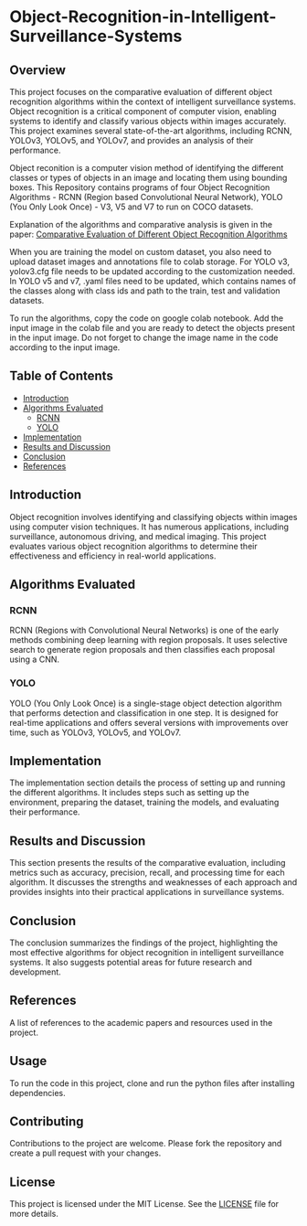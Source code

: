 # Object-Recognition-in-Intelligent-Surveillance-Systems

## Overview

This project focuses on the comparative evaluation of different object recognition algorithms within the context of intelligent surveillance systems. Object recognition is a critical component of computer vision, enabling systems to identify and classify various objects within images accurately. This project examines several state-of-the-art algorithms, including RCNN, YOLOv3, YOLOv5, and YOLOv7, and provides an analysis of their performance.

Object reconition is a computer vision method of identifying the different classes or types of objects in an image and locating them using bounding boxes. This Repository contains programs of four Object Recognition Algorithms - RCNN (Region based Convolutional Neural Network), YOLO (You Only Look Once) - V3, V5 and V7 to run on COCO datasets.  

Explanation of the algorithms and comparative analysis is given in the paper: [Comparative Evaluation of Different Object Recognition Algorithms](https://drive.google.com/file/d/1OFUoL51_X4K_tcIJEsGSwNCqGvGfJasF/view?usp=share_link)

When you are training the model on custom dataset, you also need to upload dataset images and annotations file to colab storage. For YOLO v3, yolov3.cfg file needs to be updated according to the customization needed. In YOLO v5 and v7, .yaml files need to be updated, which contains names of the classes along with class ids and path to the train, test and validation datasets.   

To run the algorithms, copy the code on google colab notebook. Add the input image in the colab file and you are ready to detect the objects present in the input image. Do not forget to change the image name in the code according to the input image. 

## Table of Contents

- [Introduction](#introduction)
- [Algorithms Evaluated](#algorithms-evaluated)
  - [RCNN](#rcnn)
  - [YOLO](#yolo)
- [Implementation](#implementation)
- [Results and Discussion](#results-and-discussion)
- [Conclusion](#conclusion)
- [References](#references)

## Introduction

Object recognition involves identifying and classifying objects within images using computer vision techniques. It has numerous applications, including surveillance, autonomous driving, and medical imaging. This project evaluates various object recognition algorithms to determine their effectiveness and efficiency in real-world applications.

## Algorithms Evaluated

### RCNN

RCNN (Regions with Convolutional Neural Networks) is one of the early methods combining deep learning with region proposals. It uses selective search to generate region proposals and then classifies each proposal using a CNN.

### YOLO

YOLO (You Only Look Once) is a single-stage object detection algorithm that performs detection and classification in one step. It is designed for real-time applications and offers several versions with improvements over time, such as YOLOv3, YOLOv5, and YOLOv7.

## Implementation

The implementation section details the process of setting up and running the different algorithms. It includes steps such as setting up the environment, preparing the dataset, training the models, and evaluating their performance.

## Results and Discussion

This section presents the results of the comparative evaluation, including metrics such as accuracy, precision, recall, and processing time for each algorithm. It discusses the strengths and weaknesses of each approach and provides insights into their practical applications in surveillance systems.

## Conclusion

The conclusion summarizes the findings of the project, highlighting the most effective algorithms for object recognition in intelligent surveillance systems. It also suggests potential areas for future research and development.

## References

A list of references to the academic papers and resources used in the project.


## Usage

To run the code in this project, clone and run the python files after installing dependencies.


## Contributing

Contributions to the project are welcome. Please fork the repository and create a pull request with your changes.

## License

This project is licensed under the MIT License. See the [LICENSE](LICENSE) file for more details.

   
